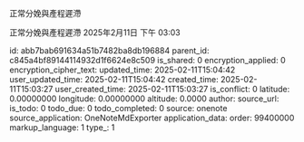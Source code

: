 正常分娩與產程遲滯

正常分娩與產程遲滯
2025年2月11日
下午 03:03


id: abb7bab691634a51b7482ba8db196884
parent_id: c845a4bf89144114932d1f6624e8c509
is_shared: 0
encryption_applied: 0
encryption_cipher_text: 
updated_time: 2025-02-11T15:04:42
user_updated_time: 2025-02-11T15:04:42
created_time: 2025-02-11T15:03:27
user_created_time: 2025-02-11T15:03:27
is_conflict: 0
latitude: 0.00000000
longitude: 0.00000000
altitude: 0.0000
author: 
source_url: 
is_todo: 0
todo_due: 0
todo_completed: 0
source: onenote
source_application: OneNoteMdExporter
application_data: 
order: 99400000
markup_language: 1
type_: 1